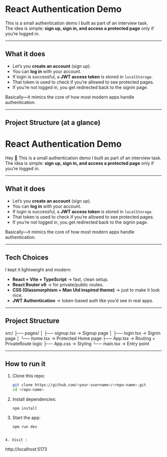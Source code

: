 # React Authentication Demo

This is a small authentication demo I built as part of an interview task.  
The idea is simple: **sign up, sign in, and access a protected page** only if you’re logged in.

---

## What it does

- Let’s you **create an account** (sign up).
- You can **log in** with your account.
- If login is successful, a **JWT access token** is stored in `localStorage`.
- That token is used to check if you’re allowed to see protected pages.
- If you’re not logged in, you get redirected back to the signin page.

Basically—it mimics the core of how most modern apps handle authentication.

---

## Project Structure (at a glance)

# React Authentication Demo

Hey 👋 This is a small authentication demo I built as part of an interview task.  
The idea is simple: **sign up, sign in, and access a protected page** only if you’re logged in.

---

## What it does

- Let’s you **create an account** (sign up).
- You can **log in** with your account.
- If login is successful, a **JWT access token** is stored in `localStorage`.
- That token is used to check if you’re allowed to see protected pages.
- If you’re not logged in, you get redirected back to the signin page.

Basically—it mimics the core of how most modern apps handle authentication.

---

## Tech Choices

I kept it lightweight and modern:

- **React + Vite + TypeScript** → fast, clean setup.
- **React Router v6** → for private/public routes.
- **CSS (Glassmorphism + Man Utd inspired theme)** → just to make it look nice.
- **JWT Authentication** → token-based auth like you’d see in real apps.

---

## Project Structure

src/
├── pages/
│ ├── signup.tsx → Signup page
│ ├── login.tsx → Signin page
│ └── home.tsx → Protected Home page
├── App.tsx → Routing + PrivateRoute logic
├── App.css → Styling
└── main.tsx → Entry point

---

## How to run it

1. Clone this repo:
   ```bash
   git clone https://github.com/<your-username>/<repo-name>.git
   cd <repo-name>
   ```
2. Install dependencies:

   ```
   npm install
   ```

3. Start the app:

   ```
   npm run dev
   ```

```

4. Visit :

```

http://localhost:5173

```

```

